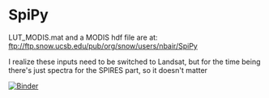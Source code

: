# SpiPy

LUT_MODIS.mat and a MODIS hdf file are at: ftp://ftp.snow.ucsb.edu/pub/org/snow/users/nbair/SpiPy

I realize these inputs need to be switched to Landsat, but for the time being there's just spectra for the SPIRES part, so it doesn't matter


[![Binder](https://mybinder.org/badge_logo.svg)](https://mybinder.org/v2/gh/edwardbair/SpiPy/master)
